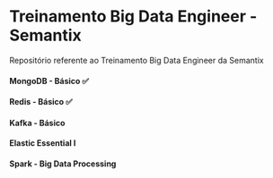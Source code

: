 # Treinamento Big Data Engineer - Semantix

Repositório referente ao Treinamento Big Data Engineer da Semantix

#### MongoDB - Básico ✅
#### Redis - Básico ✅ 
#### Kafka - Básico
#### Elastic Essential I
#### Spark - Big Data Processing

